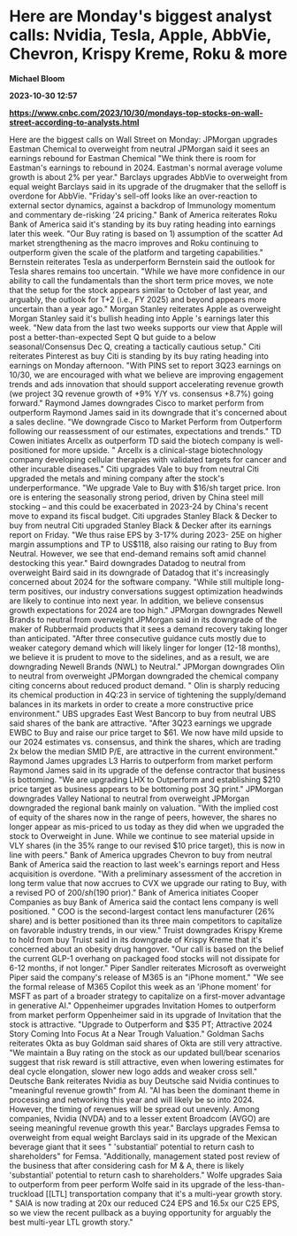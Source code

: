# Here are Monday's biggest analyst calls: Nvidia, Tesla, Apple, AbbVie, Chevron, Krispy Kreme, Roku & more
**Michael Bloom**

**2023-10-30 12:57**

**https://www.cnbc.com/2023/10/30/mondays-top-stocks-on-wall-street-according-to-analysts.html**

Here are the biggest calls on Wall Street on Monday: JPMorgan upgrades Eastman Chemical to overweight from neutral JPMorgan said it sees an earnings rebound for Eastman Chemical "We think there is room for Eastman's earnings to rebound in 2024. Eastman's normal average volume growth is about 2% per year." Barclays upgrades AbbVie to overweight from equal weight Barclays said in its upgrade of the drugmaker that the selloff is overdone for AbbVie. "Friday's sell-off looks like an over-reaction to external sector dynamics, against a backdrop of Immunology momentum and commentary de-risking '24 pricing." Bank of America reiterates Roku Bank of America said it's standing by its buy rating heading into earnings later this week. "Our Buy rating is based on 1) assumption of the scatter Ad market strengthening as the macro improves and Roku continuing to outperform given the scale of the platform and targeting capabilities." Bernstein reiterates Tesla as underperform Bernstein said the outlook for Tesla shares remains too uncertain. "While we have more confidence in our ability to call the fundamentals than the short term price moves, we note that the setup for the stock appears similar to October of last year, and arguably, the outlook for T+2 (i.e., FY 2025) and beyond appears more uncertain than a year ago." Morgan Stanley reiterates Apple as overweight Morgan Stanley said it's bullish heading into Apple 's earnings later this week. "New data from the last two weeks supports our view that Apple will post a better-than-expected Sept Q but guide to a below seasonal/Consensus Dec Q, creating a tactically cautious setup." Citi reiterates Pinterest as buy Citi is standing by its buy rating heading into earnings on Monday afternoon. "With PINS set to report 3Q23 earnings on 10/30, we are encouraged with what we believe are improving engagement trends and ads innovation that should support accelerating revenue growth (we project 3Q revenue growth of +9% Y/Y vs. consensus +8.7%) going forward." Raymond James downgrades Cisco to market perform from outperform Raymond James said in its downgrade that it's concerned about a sales decline. "We downgrade Cisco to Market Perform from Outperform following our reassessment of our estimates, expectations and trends." TD Cowen initiates Arcellx as outperform TD said the biotech company is well-positioned for more upside. " Arcellx is a clinical-stage biotechnology company developing cellular therapies with validated targets for cancer and other incurable diseases." Citi upgrades Vale to buy from neutral Citi upgraded the metals and mining company after the stock's underperformance. "We upgrade Vale to Buy with $16/sh target price. Iron ore is entering the seasonally strong period, driven by China steel mill stocking – and this could be exacerbated in 2023-24 by China's recent move to expand its fiscal budget. Citi upgrades Stanley Black & Decker to buy from neutral Citi upgraded Stanley Black & Decker after its earnings report on Friday. "We thus raise EPS by 3-17% during 2023- 25E on higher margin assumptions and TP to US$118, also raising our rating to Buy from Neutral. However, we see that end-demand remains soft amid channel destocking this year." Baird downgrades Datadog to neutral from overweight Baird said in its downgrade of Datadog that it's increasingly concerned about 2024 for the software company. "While still multiple long-term positives, our industry conversations suggest optimization headwinds are likely to continue into next year. In addition, we believe consensus growth expectations for 2024 are too high." JPMorgan downgrades Newell Brands to neutral from overweight JPMorgan said in its downgrade of the maker of Rubbermaid products that it sees a demand recovery taking longer than anticipated. "After three consecutive guidance cuts mostly due to weaker category demand which will likely linger for longer (12-18 months), we believe it is prudent to move to the sidelines, and as a result, we are downgrading Newell Brands (NWL) to Neutral." JPMorgan downgrades Olin to neutral from overweight JPMorgan downgraded the chemical company citing concerns about reduced product demand. " Olin is sharply reducing its chemical production in 4Q:23 in service of tightening the supply/demand balances in its markets in order to create a more constructive price environment." UBS upgrades East West Bancorp to buy from neutral UBS said shares of the bank are attractive. "After 3Q23 earnings we upgrade EWBC to Buy and raise our price target to $61. We now have mild upside to our 2024 estimates vs. consensus, and think the shares, which are trading 2x below the median SMID P/E, are attractive in the current environment." Raymond James upgrades L3 Harris to outperform from market perform Raymond James said in its upgrade of the defense contractor that business is bottoming. "We are upgrading LHX to Outperform and establishing $210 price target as business appears to be bottoming post 3Q print." JPMorgan downgrades Valley National to neutral from overweight JPMorgan downgraded the regional bank mainly on valuation. "With the implied cost of equity of the shares now in the range of peers, however, the shares no longer appear as mis-priced to us today as they did when we upgraded the stock to Overweight in June. While we continue to see material upside in VLY shares (in the 35% range to our revised $10 price target), this is now in line with peers." Bank of America upgrades Chevron to buy from neutral Bank of America said the reaction to last week's earnings report and Hess acquisition is overdone. "With a preliminary assessment of the accretion in long term value that now accrues to CVX we upgrade our rating to Buy, with a revised PO of $200/sh ($190 prior)." Bank of America initiates Cooper Companies as buy Bank of America said the contact lens company is well positioned. " COO is the second-largest contact lens manufacturer (26% share) and is better positioned than its three main competitors to capitalize on favorable industry trends, in our view." Truist downgrades Krispy Kreme to hold from buy Truist said in its downgrade of Krispy Kreme that it's concerned about an obesity drug hangover. "Our call is based on the belief the current GLP-1 overhang on packaged food stocks will not dissipate for 6-12 months, if not longer." Piper Sandler reiterates Microsoft as overweight Piper said the company's release of M365 is an "iPhone moment." "We see the formal release of M365 Copilot this week as an 'iPhone moment' for MSFT as part of a broader strategy to capitalize on a first-mover advantage in generative AI." Oppenheimer upgrades Invitation Homes to outperform from market perform Oppenheimer said in its upgrade of Invitation that the stock is attractive. "Upgrade to Outperform and $35 PT; Attractive 2024 Story Coming Into Focus At a Near Trough Valuation." Goldman Sachs reiterates Okta as buy Goldman said shares of Okta are still very attractive. "We maintain a Buy rating on the stock as our updated bull/bear scenarios suggest that risk reward is still attractive, even when lowering estimates for deal cycle elongation, slower new logo adds and weaker cross sell." Deutsche Bank reiterates Nvidia as buy Deutsche said Nvidia continues to "meaningful revenue growth" from AI. "AI has been the dominant theme in processing and networking this year and will likely be so into 2024. However, the timing of revenues will be spread out unevenly. Among companies, Nvidia (NVDA) and to a lesser extent Broadcom (AVGO) are seeing meaningful revenue growth this year." Barclays upgrades Femsa to overweight from equal weight Barclays said in its upgrade of the Mexican beverage giant that it sees " 'substantial' potential to return cash to shareholders" for Femsa. "Additionally, management stated post review of the business that after considering cash for M & A, there is likely 'substantial' potential to return cash to shareholders." Wolfe upgrades Saia to outperform from peer perform Wolfe said in its upgrade of the less-than-truckload \[\[LTL\] transportation company that it's a multi-year growth story. " SAIA is now trading at 20x our reduced C24 EPS and 16.5x our C25 EPS, so we view the recent pullback as a buying opportunity for arguably the best multi-year LTL growth story."